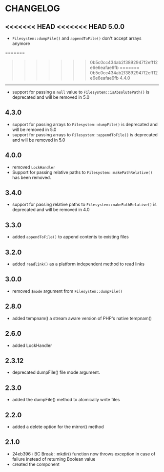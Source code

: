 CHANGELOG
=========

<<<<<<< HEAD
<<<<<<< HEAD
5.0.0
-----

 * `Filesystem::dumpFile()` and `appendToFile()` don't accept arrays anymore

=======
>>>>>>> 0b5c0cc434ab2f3892947f2eff12e6e6eafae9fb
=======
>>>>>>> 0b5c0cc434ab2f3892947f2eff12e6e6eafae9fb
4.4.0
-----

 * support for passing a `null` value to `Filesystem::isAbsolutePath()` is deprecated and will be removed in 5.0

4.3.0
-----

 * support for passing arrays to `Filesystem::dumpFile()` is deprecated and will be removed in 5.0
 * support for passing arrays to `Filesystem::appendToFile()` is deprecated and will be removed in 5.0

4.0.0
-----

 * removed `LockHandler`
 * Support for passing relative paths to `Filesystem::makePathRelative()` has been removed.

3.4.0
-----

 * support for passing relative paths to `Filesystem::makePathRelative()` is deprecated and will be removed in 4.0

3.3.0
-----

 * added `appendToFile()` to append contents to existing files

3.2.0
-----

 * added `readlink()` as a platform independent method to read links

3.0.0
-----

 * removed `$mode` argument from `Filesystem::dumpFile()`

2.8.0
-----

 * added tempnam() a stream aware version of PHP's native tempnam()

2.6.0
-----

 * added LockHandler

2.3.12
------

 * deprecated dumpFile() file mode argument.

2.3.0
-----

 * added the dumpFile() method to atomically write files

2.2.0
-----

 * added a delete option for the mirror() method

2.1.0
-----

 * 24eb396 : BC Break : mkdir() function now throws exception in case of failure instead of returning Boolean value
 * created the component

